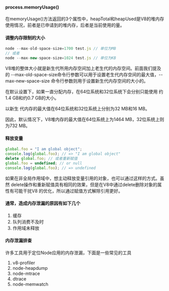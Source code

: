 #### process.memoryUsage()

在memoryUsage()方法返回的3个属性中，heapTotal和heapUsed是V8的堆内存 使用情况，前者是已申请到的堆内存，后者是当前使用的量。



#### 调整内存限制的大小

```js
node --max-old-space-size=1700 test.js // 单位为MB 
// 或者 
node --max-new-space-size=1024 test.js // 单位为KB
```



V8堆的整体大小就是新生代所用内存空间加上老生代的内存空间。前面我们提及的 --max-old-space-size命令行参数可以用于设置老生代内存空间的最大值，--max-new-space-size 命令行参数则用于设置新生代内存空间的大小的。



在默认设置下，如果一直分配内存，在64位系统和32位系统下会分别只能使用 约1.4 GB和约0.7 GB的大小。

以新生 代内存的最大值在64位系统和32位系统上分别为32 MB和16 MB。

因此，默认情况下，V8堆内存的最大值在64位系统上为1464 MB，32位系统上则为732 MB。



#### 释放变量

```js
global.foo = "I am global object";
console.log(global.foo); // => "I am global object" 
delete global.foo; // 或者重新赋值 
global.foo = undefined; // or null 
console.log(global.foo); // => undefined
```

如果在非全局作用域中，想主动释放变量引用的对象，也可以通过这样的方式。虽然 delete操作和重新赋值具有相同的效果，但是在V8中通过delete删除对象的属性有可能干扰V8 的优化，所以通过赋值方式解除引用更好。





#### 通常，造成内存泄漏的原因有如下几个

1. 缓存
2. 队列消费不及时
3. 作用域未释放



#### 内存泄漏排查

许多工具用于定位Node应用的内存泄漏，下面是一些常见的工具

1. v8-profiler
2. node-heapdump
3. node-mtrace
4. dtrace
5. node-memwatch
